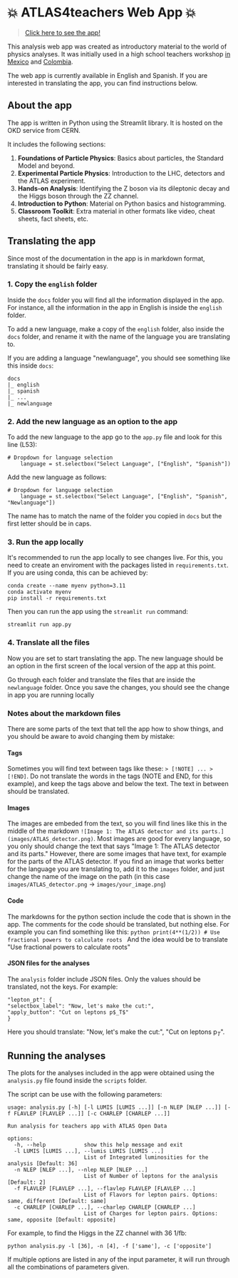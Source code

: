 # 💥 ATLAS4teachers Web App 💥
> [Click here to see the app!](https://atlas4teachers.app.cern.ch)

This analysis web app was created as introductory material to the world of physics analyses. It was initially used in a high school teachers workshop [in Mexico](https://indico.cern.ch/event/1466744/overview) and [Colombia](https://indico.cern.ch/event/1483118/overview).

The web app is currently available in English and Spanish. If you are interested in translating the app, you can find instructions below.

## About the app
The app is written in Python using the Streamlit library. It is hosted on the OKD service from CERN. 

It includes the following sections:
1. **Foundations of Particle Physics**: Basics about particles, the Standard Model and beyond.
2. **Experimental Particle Physics**: Introduction to the LHC, detectors and the ATLAS experiment.
3. **Hands-on Analysis**: Identifying the Z boson via its dileptonic decay and the Higgs boson through the ZZ channel.
4. **Introduction to Python**: Material on Python basics and histogramming.
5. **Classroom Toolkit**: Extra material in other formats like video, cheat sheets, fact sheets, etc.

## Translating the app
Since most of the documentation in the app is in markdown format, translating it should be fairly easy.

### 1. Copy the `english` folder
Inside the `docs` folder you will find all the information displayed in the app. For instance, all the information in the app in English is inside the `english` folder. 

To add a new language, make a copy of the `english` folder, also inside the `docs` folder, and rename it with the name of the language you are translating to.

If you are adding a language "newlanguage", you should see something like this inside `docs`:
```
docs
|_ english
|_ spanish
|_ ...
|_ newlanguage
```
### 2. Add the new language as an option to the app
To add the new language to the app go to the `app.py` file and look for this line (L53):
```
# Dropdown for language selection
    language = st.selectbox("Select Language", ["English", "Spanish"])
```
Add the new language as follows:
```
# Dropdown for language selection
    language = st.selectbox("Select Language", ["English", "Spanish", "Newlanguage"])
```
The name has to match the name of the folder you copied in `docs` but the first letter should be in caps.

### 3. Run the app locally
It's recommended to run the app locally to see changes live. For this, you need to create an enviroment with the packages listed in `requirements.txt`. If you are using conda, this can be achieved by:
```
conda create --name myenv python=3.11
conda activate myenv
pip install -r requirements.txt
```
Then you can run the app using the `streamlit run` command:
```
streamlit run app.py
```
### 4. Translate all the files
Now you are set to start translating the app. The new language should be an option in the first screen of the local version of the app at this point.

Go through each folder and translate the files that are inside the `newlanguage` folder. Once you save the changes, you should see the change in app you are running locally

### Notes about the markdown files
There are some parts of the text that tell the app how to show things, and you should be aware to avoid changing them by mistake:
#### Tags
Sometimes you will find text between tags like these: ```> [!NOTE] ... > [!END]```. Do not translate the words in the tags (NOTE and END, for this example), and keep the tags above and below the text. The text in between should be translated.
#### Images
The images are embeded from the text, so you will find lines like this in the middle of the markdown `![Image 1: The ATLAS detector and its parts.](images/ATLAS_detector.png)`. Most images are good for every language, so you only should change the text that says "Image 1: The ATLAS detector and its parts." However, there are some images that have text, for example for the parts of the ATLAS detector. If you find an image that works better for the language you are translating to, add it to the `images` folder, and just change the name of the image on the path (in this case `images/ATLAS_detector.png` -> `images/your_image.png`)
#### Code 
The markdowns for the python section include the code that is shown in the app. The comments for the code should be translated, but nothing else. For example you can find something like this:
    ```python
    print(4**(1/2)) # Use fractional powers to calculate roots
    ```
    And the idea would be to translate "Use fractional powers to calculate roots"
#### JSON files for the analyses
The `analysis` folder include JSON files. Only the values should be translated, not the keys. For example:
```
"lepton_pt": {
"selectbox_label": "Now, let's make the cut:",
"apply_button": "Cut on leptons p$_T$"
}
```
Here you should translate: "Now, let's make the cut:", "Cut on leptons p$_T$".

## Running the analyses
The plots for the analyses included in the app were obtained using the `analysis.py` file found inside the `scripts` folder. 

The script can be use with the following parameters:
```
usage: analysis.py [-h] [-l LUMIS [LUMIS ...]] [-n NLEP [NLEP ...]] [-f FLAVLEP [FLAVLEP ...]] [-c CHARLEP [CHARLEP ...]]

Run analysis for teachers app with ATLAS Open Data

options:
  -h, --help            show this help message and exit
  -l LUMIS [LUMIS ...], --lumis LUMIS [LUMIS ...]
                        List of Integrated luminosities for the analysis [Default: 36]
  -n NLEP [NLEP ...], --nlep NLEP [NLEP ...]
                        List of Number of leptons for the analysis [Default: 2]
  -f FLAVLEP [FLAVLEP ...], --flavlep FLAVLEP [FLAVLEP ...]
                        List of Flavors for lepton pairs. Options: same, different [Default: same]
  -c CHARLEP [CHARLEP ...], --charlep CHARLEP [CHARLEP ...]
                        List of Charges for lepton pairs. Options: same, opposite [Default: opposite]
```
For example, to find the Higgs in the ZZ channel with 36 1/fb:
```
python analysis.py -l [36], -n [4], -f ['same'], -c ['opposite']
```
If multiple options are listed in any of the input parameter, it will run through all the combinations of parameters given. 
